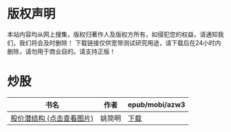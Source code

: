 # 版权声明

本站内容均从网上搜集，版权归著作人及版权方所有，如侵犯您的权益，请通知我们，我们将会及时删除！ 下载链接仅供宽带测试研究用途，请下载后在24小时内删除，请勿用于商业目的。请支持正版！

# 炒股

| 书名 | 作者 | epub/mobi/azw3 |
| --- | --- | --- |
| [股价潜结构 (点击查看图片)](https://www.dushupai.com/attachment/2024/06/08/72bd7731cafedbb9.jpg) | 姚简明 | [下载](https://url89.ctfile.com/f/31084289-1357049869-9aa57b?p=8866) |
